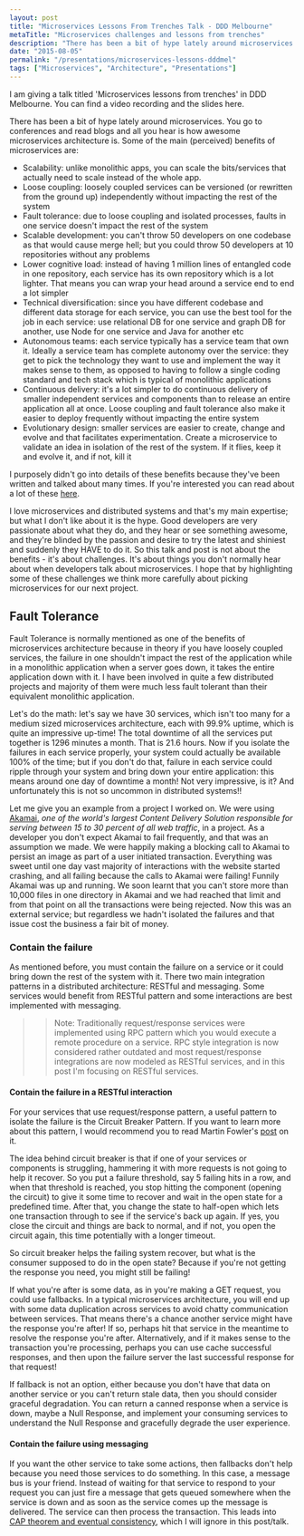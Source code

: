 ```yaml
---
layout: post
title: "Microservices Lessons From Trenches Talk - DDD Melbourne"
metaTitle: "Microservices challenges and lessons from trenches"
description: "There has been a bit of hype lately around microservices. You go to conferences and read blogs and all you hear is how awesome microservices architecture is. This talk is about challenges of microservices. It's about things you don't normally hear when developers talk about microservices. I hope that by highlighting these challenges, you weigh the challenges and cost of microservices against its benefits before you pick it for your next project."
date: "2015-08-05"
permalink: "/presentations/microservices-lessons-dddmel"
tags: ["Microservices", "Architecture", "Presentations"]
---
```


I am giving a talk titled 'Microservices lessons from trenches' in DDD Melbourne. You can find a video recording and the slides here.

There has been a bit of hype lately around microservices. You go to conferences and read blogs and all you hear is how awesome microservices architecture is. Some of the main (perceived) benefits of microservices are:

 - Scalability: unlike monolithic apps, you can scale the bits/services that actually need to scale instead of the whole app.
 - Loose coupling: loosely coupled services can be versioned (or rewritten from the ground up) independently without impacting the rest of the system
 - Fault tolerance: due to loose coupling and isolated processes, faults in one service doesn't impact the rest of the system
 - Scalable development: you can't throw 50 developers on one codebase as that would cause merge hell; but you could throw 50 developers at 10 repositories without any problems
 - Lower cognitive load: instead of having 1 million lines of entangled code in one repository, each service has its own repository which is a lot lighter. That means you can wrap your head around a service end to end a lot simpler
 - Technical diversification: since you have different codebase and different data storage for each service, you can use the best tool for the job in each service: use relational DB for one service and graph DB for another, use Node for one service and Java for another etc
 - Autonomous teams: each service typically has a service team that own it. Ideally a service team has complete autonomy over the service: they get to pick the technology they want to use and implement the way it makes sense to them, as opposed to having to follow a single coding standard and tech stack which is typical of monolithic applications
 - Continuous delivery: it's a lot simpler to do continuous delivery of smaller independent services and components than to release an entire application all at once. Loose coupling and fault tolerance also make it easier to deploy frequently without impacting the entire system
 - Evolutionary design: smaller services are easier to create, change and evolve and that facilitates experimentation. Create a microservice to validate an idea in isolation of the rest of the system. If it flies, keep it and evolve it, and if not, kill it

I purposely didn't go into details of these benefits because they've been written and talked about many times. If you're interested you can read about a lot of these [here](http://martinfowler.com/microservices/).

I love microservices and distributed systems and that's my main expertise; but what I don't like about it is the hype. Good developers are very passionate about what they do, and they hear or see something awesome, and they're blinded by the passion and desire to try the latest and shiniest and suddenly they HAVE to do it. So this talk and post is not about the benefits - it's about challenges. It's about things you don't normally hear about when developers talk about microservices. I hope that by highlighting some of these challenges we think more carefully about picking microservices for our next project.

## Fault Tolerance
Fault Tolerance is normally mentioned as one of the benefits of microservices architecture because in theory if you have loosely coupled services, the failure in one shouldn't impact the rest of the application while in a monolithic application when a server goes down, it takes the entire application down with it. I have been involved in quite a few distributed projects and majority of them were much less fault tolerant than their equivalent monolithic application.

Let's do the math: let's say we have 30 services, which isn't too many for a medium sized microservices architecture, each with 99.9% uptime, which is quite an impressive up-time! The total downtime of all the services put together is 1296 minutes a month. That is 21.6 hours. Now if you isolate the failures in each service properly, your system could actually be available 100% of the time; but if you don't do that, failure in each service could ripple through your system and bring down your entire application: this means around one day of downtime a month! Not very impressive, is it? And unfortunately this is not so uncommon in distributed systems!!

Let me give you an example from a project I worked on. We were using [Akamai](https://en.wikipedia.org/wiki/Akamai_Technologies), *one of the world's largest Content Delivery Solution responsible for serving between 15 to 30 percent of all web traffic*, in a project. As a developer you don't expect Akamai to fail frequently, and that was an assumption we made. We were happily making a blocking call to Akamai to persist an image as part of a user initiated transaction. Everything was sweet until one day vast majority of interactions with the website started crashing, and all failing because the calls to Akamai were failing! Funnily Akamai was up and running. We soon learnt that you can't store more than 10,000 files in one directory in Akamai and we had reached that limit and from that point on all the transactions were being rejected. Now this was an external service; but regardless we hadn't isolated the failures and that issue cost the business a fair bit of money.

### Contain the failure
As mentioned before, you must contain the failure on a service or it could bring down the rest of the system with it. There two main integration patterns in a distributed architecture: RESTful and messaging. Some services would benefit from RESTful pattern and some interactions are best implemented with messaging.

>> Note: Traditionally request/response services were implemented using RPC pattern which you would execute a remote procedure on a service. RPC style integration is now considered rather outdated and most request/response integrations are now modeled as RESTful services, and in this post I'm focusing on RESTful services.

#### Contain the failure in a RESTful interaction
For your services that use request/response pattern, a useful pattern to isolate the failure is the Circuit Breaker Pattern. If you want to learn more about this pattern, I would recommend you to read Martin Fowler's [post](http://martinfowler.com/bliki/CircuitBreaker.html) on it.

The idea behind circuit breaker is that if one of your services or components is struggling, hammering it with more requests is not going to help it recover. So you put a failure threshold, say 5 failing hits in a row, and when that threshold is reached, you stop hitting the component (opening the circuit) to give it some time to recover and wait in the open state for a predefined time. After that, you change the state to half-open which lets one transaction through to see if the service's back up again. If yes, you close the circuit and things are back to normal, and if not, you open the circuit again, this time potentially with a longer timeout.

So circuit breaker helps the failing system recover, but what is the consumer supposed to do in the open state? Because if you're not getting the response you need, you might still be failing!

If what you're after is some data, as in you're making a GET request, you could use fallbacks. In a typical microservices architecture, you will end up with some data duplication across services to avoid chatty communication between services. That means there's a chance another service might have the response you're after! If so, perhaps hit that service in the meantime to resolve the response you're after. Alternatively, and if it makes sense to the transaction you're processing, perhaps you can use cache successful responses, and then upon the failure server the last successful response for that request!

If fallback is not an option, either because you don't have that data on another service or you can't return stale data, then you should consider graceful degradation. You can return a canned response when a service is down, maybe a Null Response, and implement your consuming services to understand the Null Response and gracefully degrade the user experience.

#### Contain the failure using messaging
If you want the other service to take some actions, then fallbacks don't help because you need those services to do something. In this case, a message bus is your friend. Instead of waiting for that service to respond to your request you can just fire a message that gets queued somewhere when the service is down and as soon as the service comes up the message is delivered. The service can then process the transaction. This leads into [CAP theorem and eventual consistency](http://www.allthingsdistributed.com/2007/12/eventually_consistent.html), which I will ignore in this post/talk.
